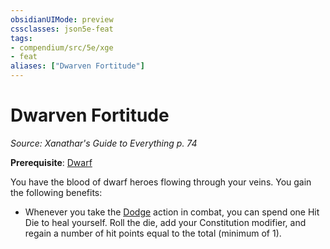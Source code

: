 ```yaml
---
obsidianUIMode: preview
cssclasses: json5e-feat
tags:
- compendium/src/5e/xge
- feat
aliases: ["Dwarven Fortitude"]
---
```

# Dwarven Fortitude
*Source: Xanathar's Guide to Everything p. 74*  

**Prerequisite**: [Dwarf](/compendium/races/dwarf.md)

You have the blood of dwarf heroes flowing through your veins. You gain the following benefits:

- Whenever you take the [Dodge](/compendium/rules/actions.md#Dodge) action in combat, you can spend one Hit Die to heal yourself. Roll the die, add your Constitution modifier, and regain a number of hit points equal to the total (minimum of 1).